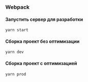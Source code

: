 ### Webpack

#### Запустить сервер для разработки

`yarn start`

#### Сборка проект без оптимизации

`yarn dev`

#### Сборка проект с оптимизацией

`yarn prod`
